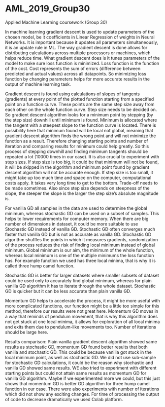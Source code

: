 # AML_2019_Group30
Applied Machine Learning coursework (Group 30)


In machine learning gradient descent is used to update parameters of the chosen model, be it coefficients in Linear Regression of weights in Neural Networks. It is important because it updates all parameters simultaneously, it is an update rule in ML. The way gradient descent is done allows for distributing calculations across multiple processors or machines, which helps reduce time. 
What gradient descent does is it tunes parameters of the model to make sure loss function is minimized. Loss function is the function of the cost. Cost represents the sum of errors (difference between predicted and actual values) across all datapoints. So minimizing loss function by changing parameters helps for more accurate results in the output of machine learning task.  

Gradient descent is found using calculations of slopes of tangents (gradients) at every point of the plotted function starting from a specified point on a function curve. These points are the same step size away from each other on the whole function curve. Step size needs to be decided on. So gradient descent algorithm looks for a minimum point by stepping (by the step size) downhill until minimum is found. Minimum is allocated where the tangent with a steepest slope to the function curve is located. 
There is possibility here that minimum found will be local not global, meaning that gradient descent algorithm finds the wrong point and will not minimize the function as a result. Therefore changing starting points and number of iteration and comparing results for minimum could help greatly. So this process of stepping downhill and finding minimum tangents should be repeated a lot (10000 times in our case). 
It is also crucial to experiment with step sizes. If step size is too big, it could be that minimum will not be found, it will be skipped in the algorithm and minimum point found by gradient descent algorithm will not be accurate enough. If step size is too small, it might take up too much time and space on the computer, computational costs apply. It takes very long time to get to the bottom. Trade-off needs to be made sometimes. Also since step size depends on steepness of the slope, the steeper the slope is the larger the step size’s absolute magnitude is.

For vanilla GD all samples in the data are used to determine the global minimum, whereas stochastic GD can be used on a subset of samples. This helps to lower  requirements for computer memory. When there are big number of dimensions  in dataset, it could be more suitable to use Stochastic GD instead of vanilla GD.  Stochastic GD often converges much faster that vanilla GD but is not as accurate as vanilla GD. 
Stochastic GD algorithm shuffles the points in which it measures gradients, randomization of the process reduces the risk of finding local minimum instead of global minimum. Global minimum is our aim, the minimum of the whole function, whereas local minimum is one of the multiple minimums the loss function has. For example function we used has three local minima, that is why it is called three hump camel function. 

Stochastic GD is better for larger datasets where smaller subsets of dataset could be used only to accurately find global minimum, whereas for plain vanilla GD algorithm it has to iterate through the whole dataset. Stochastic GD is quicker but it can be less accurate than plain vanilla GD. 

Momentum GD helps to accelerate the process, it might be more useful with more complicated functions, our function might be a little too simple for this method, therefore our results were not great here. Momentum GD moves in a way that reminds of pendulum movement, that is why this algorithm does not get stuck at one local minima, it allows for exploration of all local minima and exits them due to pendulum-like movements too. Number of iterations should be large here. 

Results comparison: 
Plain vanilla gradient descent algorithm showed same results as stochastic GD, momentum GD found better results that both vanilla and stochastic GD. This could be because vanilla got stuck in the local minimum point, as well as stochastic GD. We did not use sub-sample for stochastic GD calculations, it could be the reason why stochastic and vanilla GD showed same results. WE also tried to experiment with different starting points but could not attain same results as momentum GD for vanilla GD algorithm. Maybe if we experimented more we could, but this just shows that momentum GD is better GD algorithm for three hump camel function in our case. There were also experiments with number of iterations which did not show any exciting changes. For time of processing the output of code to decrease dramatically we used Colab platform. 

